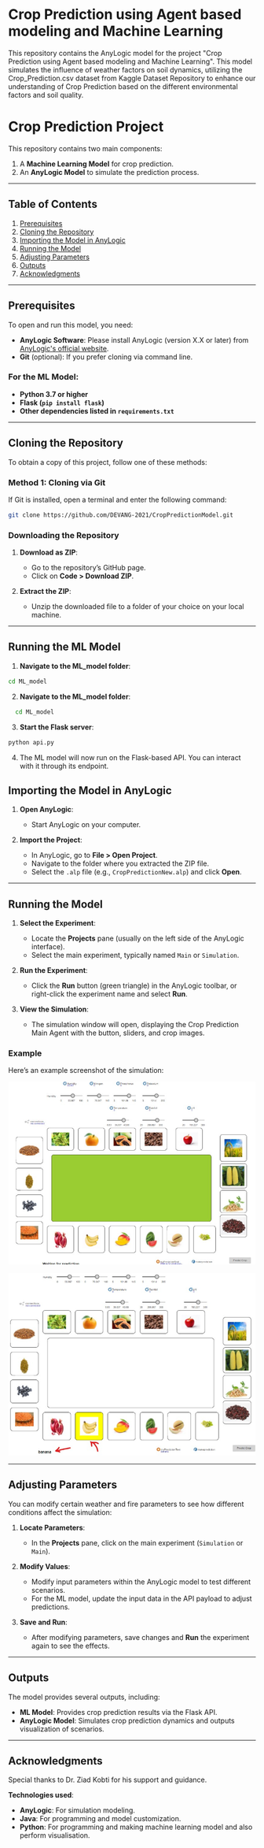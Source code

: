 # Crop Prediction using Agent based modeling and Machine Learning

This repository contains the AnyLogic model for the project "Crop Prediction using Agent based modeling and Machine Learning". This model simulates the influence of weather factors on soil dynamics, utilizing the Crop_Prediction.csv dataset from Kaggle Dataset Repository to enhance our understanding of Crop Prediction based on the different environmental factors and soil quality.

# Crop Prediction Project

This repository contains two main components:
1. A **Machine Learning Model** for crop prediction.
2. An **AnyLogic Model** to simulate the prediction process.


---

## Table of Contents

1. [Prerequisites](#prerequisites)
2. [Cloning the Repository](#cloning-the-repository)
3. [Importing the Model in AnyLogic](#importing-the-model-in-anylogic)
4. [Running the Model](#running-the-model)
5. [Adjusting Parameters](#adjusting-parameters)
6. [Outputs](#outputs)
7. [Acknowledgments](#acknowledgments)

---

## Prerequisites

To open and run this model, you need:
- **AnyLogic Software**: Please install AnyLogic (version X.X or later) from [AnyLogic's official website](https://www.anylogic.com/).
- **Git** (optional): If you prefer cloning via command line.

### For the ML Model:
- **Python 3.7 or higher**
- **Flask (`pip install flask`)**
- **Other dependencies listed in `requirements.txt`**

---

## Cloning the Repository

To obtain a copy of this project, follow one of these methods:

### Method 1: Cloning via Git

If Git is installed, open a terminal and enter the following command:

```bash
git clone https://github.com/DEVANG-2021/CropPredictionModel.git
```
### Downloading the Repository

1. **Download as ZIP**:
   - Go to the repository’s GitHub page.
   - Click on **Code > Download ZIP**.
   
2. **Extract the ZIP**:
   - Unzip the downloaded file to a folder of your choice on your local machine.

---
## Running the ML Model
1. **Navigate to the ML_model folder**:
   
```bash
cd ML_model
```

2. **Navigate to the ML_model folder**:

```bash
  cd ML_model
```

3. **Start the Flask server**:
```bash
python api.py
```

4. The ML model will now run on the Flask-based API. You can interact with it through its endpoint.

## Importing the Model in AnyLogic

1. **Open AnyLogic**:
   - Start AnyLogic on your computer.

2. **Import the Project**:
   - In AnyLogic, go to **File > Open Project**.
   - Navigate to the folder where you extracted the ZIP file.
   - Select the `.alp` file (e.g., `CropPredictionNew.alp`) and click **Open**.

---

## Running the Model

1. **Select the Experiment**:
   - Locate the **Projects** pane (usually on the left side of the AnyLogic interface).
   - Select the main experiment, typically named `Main` or `Simulation`.

2. **Run the Experiment**:
   - Click the **Run** button (green triangle) in the AnyLogic toolbar, or right-click the experiment name and select **Run**.

3. **View the Simulation**:
   - The simulation window will open, displaying the Crop Prediction Main Agent with the button, sliders, and crop images.

### Example

Here’s an example screenshot of the simulation:

![Adjusting all parameters](images/asjusting_parameters.jpg)

![Got Crop Prediction based on different parameters](images/got_crop_prediction.jpg)



---

## Adjusting Parameters

You can modify certain weather and fire parameters to see how different conditions affect the simulation:

1. **Locate Parameters**:
   - In the **Projects** pane, click on the main experiment (`Simulation` or `Main`).
   
2. **Modify Values**:
   - Modify input parameters within the AnyLogic model to test different scenarios.
   - For the ML model, update the input data in the API payload to adjust predictions.

3. **Save and Run**:
   - After modifying parameters, save changes and **Run** the experiment again to see the effects.

---

## Outputs

The model provides several outputs, including:
- **ML Model**: Provides crop prediction results via the Flask API.
- **AnyLogic Model**: Simulates crop prediction dynamics and outputs visualization of scenarios.

---

## Acknowledgments

Special thanks to Dr. Ziad Kobti for his support and guidance.

**Technologies used**:
- **AnyLogic**: For simulation modeling.
- **Java**: For programming and model customization.
- **Python**: For programming and making machine learning model and also perform visualisation.

